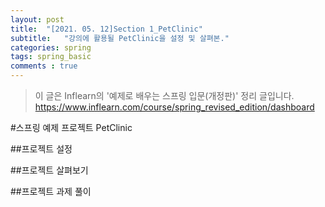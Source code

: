 ```yaml
---
layout: post
title:  "[2021. 05. 12]Section 1_PetClinic"
subtitle:   "강의에 활용될 PetClinic을 설정 및 살펴본."
categories: spring
tags: spring_basic
comments : true
---
```

>이 글은 Inflearn의 '예제로 배우는 스프링 입문(개정판)' 정리 글입니다.
>https://www.inflearn.com/course/spring_revised_edition/dashboard

#스프링 예제 프로젝트 PetClinic

##프로젝트 설정

##프로젝트 살펴보기

##프로젝트 과제 풀이
